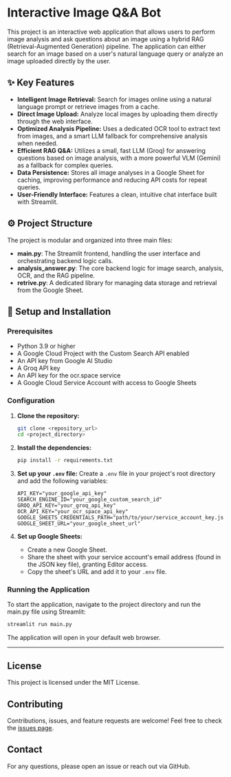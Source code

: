 # Interactive Image Q&A Bot

This project is an interactive web application that allows users to perform image analysis and ask questions about an image using a hybrid RAG (Retrieval-Augmented Generation) pipeline. The application can either search for an image based on a user's natural language query or analyze an image uploaded directly by the user.

## ✨ Key Features

- **Intelligent Image Retrieval:** Search for images online using a natural language prompt or retrieve images from a cache.
- **Direct Image Upload:** Analyze local images by uploading them directly through the web interface.
- **Optimized Analysis Pipeline:** Uses a dedicated OCR tool to extract text from images, and a smart LLM fallback for comprehensive analysis when needed.
- **Efficient RAG Q&A:** Utilizes a small, fast LLM (Groq) for answering questions based on image analysis, with a more powerful VLM (Gemini) as a fallback for complex queries.
- **Data Persistence:** Stores all image analyses in a Google Sheet for caching, improving performance and reducing API costs for repeat queries.
- **User-Friendly Interface:** Features a clean, intuitive chat interface built with Streamlit.

## ⚙️ Project Structure

The project is modular and organized into three main files:

- **main.py**: The Streamlit frontend, handling the user interface and orchestrating backend logic calls.
- **analysis_answer.py**: The core backend logic for image search, analysis, OCR, and the RAG pipeline.
- **retrive.py**: A dedicated library for managing data storage and retrieval from the Google Sheet.

## 🚀 Setup and Installation

### Prerequisites

- Python 3.9 or higher
- A Google Cloud Project with the Custom Search API enabled
- An API key from Google AI Studio
- A Groq API key
- An API key for the ocr.space service
- A Google Cloud Service Account with access to Google Sheets

### Configuration

1. **Clone the repository:**
    ```bash
    git clone <repository_url>
    cd <project_directory>
    ```

2. **Install the dependencies:**
    ```bash
    pip install -r requirements.txt
    ```

3. **Set up your `.env` file:**
    Create a `.env` file in your project's root directory and add the following variables:
    ```
    API_KEY="your_google_api_key"
    SEARCH_ENGINE_ID="your_google_custom_search_id"
    GROQ_API_KEY="your_groq_api_key"
    OCR_API_KEY="your_ocr_space_api_key"
    GOOGLE_SHEETS_CREDENTIALS_PATH="path/to/your/service_account_key.json"
    GOOGLE_SHEET_URL="your_google_sheet_url"
    ```

4. **Set up Google Sheets:**
    - Create a new Google Sheet.
    - Share the sheet with your service account's email address (found in the JSON key file), granting Editor access.
    - Copy the sheet's URL and add it to your `.env` file.

### Running the Application

To start the application, navigate to the project directory and run the main.py file using Streamlit:

```bash
streamlit run main.py
```

The application will open in your default web browser.

---

## License

This project is licensed under the MIT License.

## Contributing

Contributions, issues, and feature requests are welcome! Feel free to check the [issues page](https://github.com/8riddesh/Image-Understanding-and-Retrieval/issues).

## Contact

For any questions, please open an issue or reach out via GitHub.
